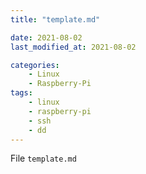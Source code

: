 ```yaml
---
title: "template.md"

date: 2021-08-02
last_modified_at: 2021-08-02

categories:
    - Linux
    - Raspberry-Pi
tags:
    - linux
    - raspberry-pi
    - ssh
    - dd
---
```


File `template.md`

